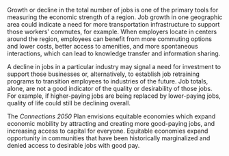 Growth or decline in the total number of jobs is one of the primary tools for measuring the economic strength of a region. Job growth in one geographic area could indicate a need for more transportation infrastructure to support those workers' commutes, for example. When employers locate in centers around the region,  employees can benefit from more commuting options and lower costs, better access to amenities, and more spontaneous interactions, which can lead to knowledge transfer and information sharing.

A decline in jobs in a particular industry may signal a need for investment to support those businesses or, alternatively, to establish job retraining programs to transition employees to industries of the future. Job totals, alone, are not a good indicator of the quality or desirability of those jobs. For example, if higher-paying jobs are being replaced by lower-paying jobs, quality of life could still be declining overall. 

The _Connections 2050_ Plan envisions equitable economies which expand economic mobility by attracting and creating more good-paying jobs, and increasing access to capital for everyone. Equitable economies expand opportunity in communities that have been historically marginalized and denied access to desirable jobs with good pay.